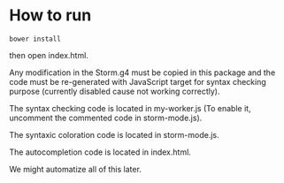 # How to run

```shell
bower install
```
then open index.html.

Any modification in the Storm.g4 must be copied in this package
and the code must be re-generated with JavaScript target for syntax
checking purpose (currently disabled cause not working correctly).

The syntax checking code is located in my-worker.js
(To enable it, uncomment the commented code in storm-mode.js).

The syntaxic coloration code is located in storm-mode.js.

The autocompletion code is located in index.html.

We might automatize all of this later.